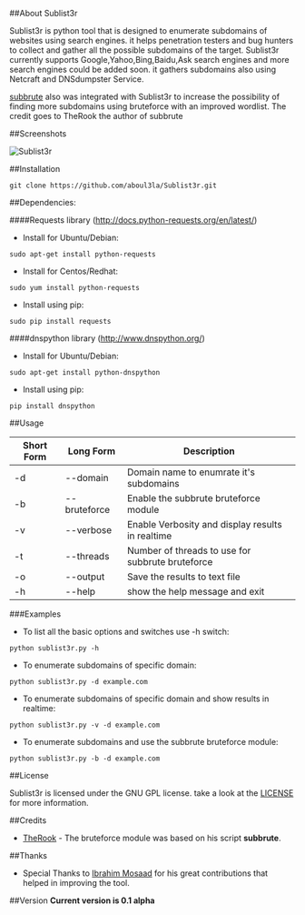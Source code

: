 ##About Sublist3r 

Sublist3r is python tool that is designed to enumerate subdomains of websites using search engines. it helps penetration testers and bug hunters to collect and gather all the possible subdomains of the target. Sublist3r currently supports Google,Yahoo,Bing,Baidu,Ask search engines and more search engines could be added soon. it gathers subdomains also using Netcraft and DNSdumpster Service.

[subbrute](https://github.com/TheRook/subbrute) also was integrated with Sublist3r to increase the possibility of finding more subdomains using bruteforce with an improved wordlist. The credit goes to TheRook the author of subbrute

##Screenshots

![Sublist3r](http://www.secgeek.net/images/Sublist3r.png "Sublist3r in action")


##Installation

```
git clone https://github.com/aboul3la/Sublist3r.git
```

##Dependencies:

####Requests library (http://docs.python-requests.org/en/latest/)

- Install for Ubuntu/Debian:
```
sudo apt-get install python-requests
```
- Install for Centos/Redhat:
```
sudo yum install python-requests
```

- Install using pip:
```
sudo pip install requests
```

####dnspython library (http://www.dnspython.org/)


- Install for Ubuntu/Debian:
```
sudo apt-get install python-dnspython
```

- Install using pip:
```
pip install dnspython
```


##Usage

Short Form    | Long Form     | Description
------------- | ------------- |-------------
-d            | --domain      | Domain name to enumrate it's subdomains
-b            | --bruteforce  | Enable the subbrute bruteforce module
-v            | --verbose     | Enable Verbosity and display results in realtime
-t            | --threads     | Number of threads to use for subbrute bruteforce
-o            | --output      | Save the results to text file
-h            | --help        | show the help message and exit

###Examples

* To list all the basic options and switches use -h switch:

```python sublist3r.py -h```

* To enumerate subdomains of specific domain:

``python sublist3r.py -d example.com``

* To enumerate subdomains of specific domain and show results in realtime:

``python sublist3r.py -v -d example.com``

* To enumerate subdomains and use the subbrute bruteforce module:

``python sublist3r.py -b -d example.com``

##License

Sublist3r is licensed under the GNU GPL license. take a look at the [LICENSE](https://github.com/aboul3la/Sublist3r/blob/master/LICENSE) for more information.


##Credits

* [TheRook](https://github.com/TheRook) - The bruteforce module was based on his script **subbrute**. 

##Thanks

* Special Thanks to [Ibrahim Mosaad](https://twitter.com/ibrahim_mosaad) for his great contributions that helped in improving the tool.

##Version
**Current version is 0.1 alpha**
